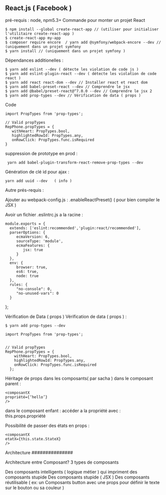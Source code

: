 ## React.js ( Facebook )

pré-requis : node, npm5.3+
Commande pour monter un projet React

    $ npm install --global create-react-app // (utiliser pour initialiser l'utilitaire create-react-app )
    $ create-react-app my-app
    $ composer require encore  / yarn add @symfony/webpack-encore --dev // (uniquement dans un projet symfony
    $ yarn install // (uniquement dans un projet symfony )

Dépendances additionelles :

    $ yarn add eslint --dev ( détecte les violation de code js )
    $ yarn add eslint-plugin-react --dev ( détecte les violation de code react )
    $ yarn add react react-dom --dev // Installer react et react dom
    $ yarn add babel-preset-react --dev // Comprendre le jsx
    $ yarn add @babel/preset-react@^7.0.0 --dev // Comprendre le jsx 2
    $ yarn add prop-types --dev // Vérification de data ( props )

Code


    import PropTypes from 'prop-types';

    // Valid propTypes
    RepPhone.propTypes = {
       withHeart: PropTypes.bool,
       highlightedRowId: PropTypes.any,
       onRowClick: PropTypes.func.isRequired
    }

suppression de prototype en prod :

     yarn add babel-plugin-transform-react-remove-prop-types --dev

Génération de clé id pour ajax :

    yarn add uuid --dev   ( info )

Autre prés-requis :

Ajouter au webpack-config.js : .enableReactPreset()
( pour bien compiler le JSX )

Avoir un fichier .eslintrc.js a la racine :

    module.exports = {
      extends: ['eslint:recommended','plugin:react/recommended'],
      parserOptions: {
         ecmaVersion: 6,
         sourceType: 'module',
         ecmaFeatures: {
            jsx: true
         }
      },
      env: {
         browser: true,
         es6: true,
         node: true
      },
      rules: {
         "no-console": 0,
         "no-unused-vars": 0
      }
   };

Vérification de Data ( props )
Vérification de data ( props ) :

    $ yarn add prop-types --dev

    import PropTypes from 'prop-types';


    // Valid propTypes
    RepPhone.propTypes = {
        withHeart: PropTypes.bool,
        highlightedRowId: PropTypes.any,
        onRowClick: PropTypes.func.isRequired
      };


Héritage de props dans les composants( par sacha )
dans le composant parent :


    <composantX
    propriété={‘hello’}
    />

dans le composant enfant :
accéder a la propriété avec : this.props.propriété

Possibilité de passer des états en props :


    <composantX
    etatX={this.state.StateX}
    />

Architecture
###############

Architecture entre Composant?
3 types de composants

Des composants intelligents ( logique métier ) qui impriment des composants stupide
Des composants stupide ( JSX )
Des composants réutilisable ( ex: un Composants button avec une props pour définir le texte sur le bouton ou sa couleur )
